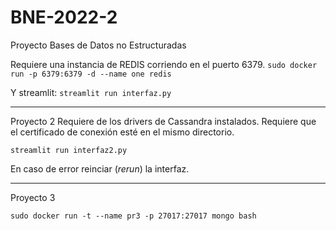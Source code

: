 # BNE-2022-2
Proyecto Bases de Datos no Estructuradas

Requiere una instancia de REDIS corriendo en el puerto 6379. 
`sudo docker run -p 6379:6379 -d --name one redis`

Y streamlit:
`streamlit run interfaz.py `

-------
Proyecto 2
Requiere de los drivers de Cassandra instalados.
Requiere que el certificado de conexión esté en el mismo directorio.

`streamlit run interfaz2.py `

En caso de error reinciar (_rerun_) la interfaz.

--------
Proyecto 3

`sudo docker run -t --name pr3 -p 27017:27017 mongo bash`
